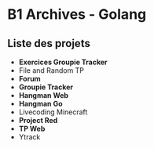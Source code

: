 # B1 Archives - Golang

## Liste des projets

- **Exercices Groupie Tracker**
- File and Random TP
- **Forum**
- **Groupie Tracker**
- **Hangman Web**
- **Hangman Go**
- Livecoding Minecraft
- **Project Red**
- **TP Web**
- Ytrack
